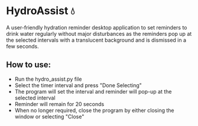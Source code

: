 # HydroAssist :droplet:

A user-friendly hydration reminder desktop application to set reminders to drink water regularly without major disturbances as the reminders pop up at the selected intervals with a translucent background and is dismissed in a few seconds.

## How to use:
- Run the hydro_assist.py file
- Select the timer interval and press "Done Selecting"
- The program will set the interval and reminder will pop-up at the selected interval
- Reminder will remain for 20 seconds
- When no longer required, close the program by either closing the window or selecting "Close"
